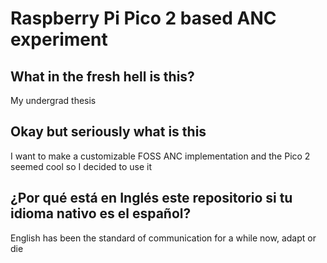 # Raspberry Pi Pico 2 based ANC experiment
## What in the fresh hell is this?
My undergrad thesis

## Okay but seriously what is this
I want to make a customizable FOSS ANC implementation and the Pico 2 seemed cool so I decided to use it

## ¿Por qué está en Inglés este repositorio si tu idioma nativo es el español?
English has been the standard of communication for a while now, adapt or die
